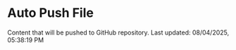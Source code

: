 # Auto Push File

Content that will be pushed to GitHub repository.
Last updated: 08/04/2025, 05:38:19 PM